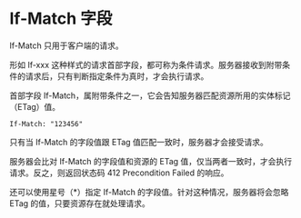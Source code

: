 # If-Match 字段

If-Match 只用于客户端的请求。

形如 If-xxx 这种样式的请求首部字段，都可称为条件请求。服务器接收到附带条件的请求后，只有判断指定条件为真时，才会执行请求。

首部字段 If-Match，属附带条件之一，它会告知服务器匹配资源所用的实体标记（ETag）值。

```http
If-Match: "123456"
```

只有当 If-Match 的字段值跟 ETag 值匹配一致时，服务器才会接受请求。

服务器会比对 If-Match 的字段值和资源的 ETag 值，仅当两者一致时，才会执行请求。反之，则返回状态码 412 Precondition Failed 的响应。

还可以使用星号（*）指定 If-Match 的字段值。针对这种情况，服务器将会忽略 ETag 的值，只要资源存在就处理请求。